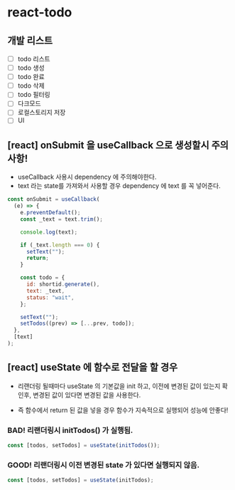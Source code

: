 # react-todo

## 개발 리스트

- [ ] todo 리스트
- [ ] todo 생성
- [ ] todo 완료
- [ ] todo 삭제
- [ ] todo 필터링
- [ ] 다크모드
- [ ] 로컬스토리지 저장
- [ ] UI

## [react] onSubmit 을 useCallback 으로 생성할시 주의사항!

- useCallback 사용시 dependency 에 주의해야한다.
- text 라는 state를 가져와서 사용할 경우 dependency 에 text 를 꼭 넣어준다.

```js
const onSubmit = useCallback(
  (e) => {
    e.preventDefault();
    const _text = text.trim();

    console.log(text);

    if (_text.length === 0) {
      setText("");
      return;
    }

    const todo = {
      id: shortid.generate(),
      text: _text,
      status: "wait",
    };

    setText("");
    setTodos((prev) => [...prev, todo]);
  },
  [text]
);
```

## [react] useState 에 함수로 전달을 할 경우

- 리랜더링 될때마다 useState 의 기본값을 init 하고, 이전에 변경된 값이 있는지 확인후, 변경된 값이 있다면 변경된 값을 사용한다.

- 즉 함수에서 return 된 값을 넣을 경우 함수가 지속적으로 실행되어 성능에 안좋다!

### BAD! 리랜더링시 initTodos() 가 실행됨.

```js
const [todos, setTodos] = useState(initTodos());
```

### GOOD! 리랜더링시 이전 변경된 state 가 있다면 실행되지 않음.

```js
const [todos, setTodos] = useState(initTodos);
```
